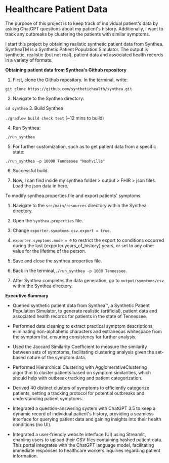 # Healthcare Patient Data
The purpose of this project is to keep track of individual patient's data by asking ChatGPT questions about my patient's history. Additionally, I want to track any outbreaks by clustering the patients with similar symptoms.

I start this project by obtaining realistic synthetic patient data from Synthea. SyntheaTM is a Synthetic Patient Population Simulator. The output is synthetic, realistic (but not real), patient data and associated health records in a variety of formats.

**Obtaining patient data from Synthea's Github repository**

1. First, clone the Github repository. In the terminal, write:

`git clone https://github.com/synthetichealth/synthea.git`

2. Navigate to the Synthea directory: 

`cd synthea`
3. Build Synthea

`./gradlew build check test` (~12 mins to build)

4. Run Synthea:

`./run_synthea`

5. For further customization, such as to get patient data from a specific state:

`./run_synthea -p 10000 Tennessee "Nashville"`

6. Successful build.

7. Now, I can find inside my synthea folder > output > FHIR > json files. Load the json data in here. 

To modify synthea.properties file and export patients' symptoms:

1. Navigate to the `src/main/resources` directory within the Synthea directory.

2. Open the `synthea.properties` file.

3. Change `exporter.symptoms.csv.export = true`.

4. `exporter.symptoms.mode = 0` to restrict the export to conditions occurred during the last {exporter.years_of_history} years, or set to any other value for the lifetime of the person.

5. Save and close the synthea.properties file.

6. Back in the terminal,`./run_synthea -p 1000 Tennessee`.

7. After Synthea completes the data generation, go to `output/symptoms/csv` within the Synthea directory.


**Executive Summary**

* Queried synthetic patient data from Synthea™, a Synthetic Patient Population Simulator, to generate realistic (artificial), patient data and associated health records for patients in the state of Tennessee.

* Performed data cleaning to extract practical symptom descriptions, eliminating non-alphabetic characters and extraneous whitespace from the symptom list, ensuring consistency for further analysis.

* Used the Jaccard Similarity Coefficient to measure the similarity between sets of symptoms, facilitating clustering analysis given the set-based nature of the symptom data.

* Performed Hierarchical Clustering with AgglomerativeClustering algorithm to cluster patients based on symptom similarities, which should help with outbreak tracking and patient categorization.

* Derived 40 distinct clusters of symptoms to efficiently categorize patients, setting a tracking protocol for potential outbreaks and understanding patient symptoms.

* Integrated a question-answering system with ChatGPT 3.5 to keep a dynamic record of individual patient's history, providing a seamless interface for querying patient data and gaining insights into their health conditions (no UI).

* Integrated a user-friendly website interface (UI) using Streamlit, enabling users to upload their CSV files containing hashed patient data. This portal integrates with the ChatGPT language model, facilitating immediate responses to healthcare workers inquiries regarding patient information.
